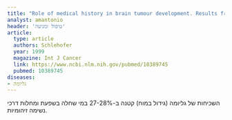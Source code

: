 ```yaml
---
title: "Role of medical history in brain tumour development. Results from the international adult brain tumour study"
analyst: amantonio
header: 'טיפול ומניעה'
article:
  type: article
  authors: Schlehofer
  year: 1999
  magazine: Int J Cancer
  link: https://www.ncbi.nlm.nih.gov/pubmed/10389745
  pubmed: 10389745
diseases:
- גליומה
---
```


השכיחות של גליומה (גידול במוח) קטנה ב-27-28% במי שחלה בשפעת ומחלות דרכי נשימה זיהומיות.
